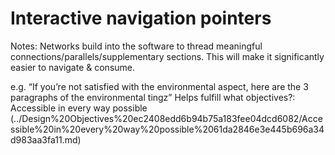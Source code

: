 # Interactive navigation pointers

Notes: Networks build into the software to thread meaningful connections/parallels/supplementary sections. This will make it significantly easier to navigate & consume. 

e.g. “If you’re not satisfied with the environmental aspect, here are the 3 paragraphs of the environmental tingz”
Helps fulfill what objectives?: Accessible in every way possible (../Design%20Objectives%20ec2408edd6b94b75a183fee04dcd6082/Accessible%20in%20every%20way%20possible%2061da2846e3e445b696a34d983aa3fa11.md)